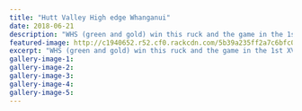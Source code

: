 ```yaml
---
title: "Hutt Valley High edge Whanganui"
date: 2018-06-21
description: "WHS (green and gold) win this ruck and the game in the 1st XV rugby clash with Hutt Valley High during the interschool exchange..."
featured-image: http://c1940652.r52.cf0.rackcdn.com/5b39a235ff2a7c6bfc0025e5/Hutt-Valley-v-WHS-rugby-chron-21-June.jpg
excerpt: "WHS (green and gold) win this ruck and the game in the 1st XV rugby clash with Hutt Valley High during the interschool exchange on Tuesday."
gallery-image-1: 
gallery-image-2: 
gallery-image-3: 
gallery-image-4: 
gallery-image-5: 
---
```

